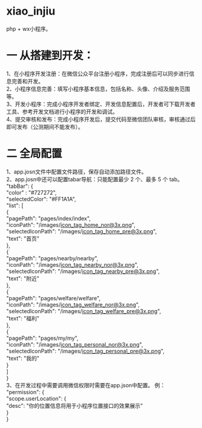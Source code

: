# xiao_injiu
php + wx小程序。
# 一 从搭建到开发：
  1、在小程序开发注册：在微信公众平台注册小程序，完成注册后可以同步进行信息完善和开发。<br>
  2、小程序信息完善：填写小程序基本信息，包括名称、头像、介绍及服务范围等。<br>
  3、开发小程序：完成小程序开发者绑定、开发信息配置后，开发者可下载开发者工具、参考开发文档进行小程序的开发和调试。<br>
  4、提交审核和发布：完成小程序开发后，提交代码至微信团队审核，审核通过后即可发布（公测期间不能发布）。<br>
# 二 全局配置
  1、app.josn文件中配置文件路径，保存自动添加路径文件。<br>
  2、app.josn中还可以配置tabar导航：只能配置最少 2 个、最多 5 个 tab。<br>
    "tabBar": {<br>
      "color" : "#727272",<br>
      "selectedColor": "#FF1A1A",<br>
      "list": [<br>
        {<br>
          "pagePath": "pages/index/index",<br>
          "iconPath": "/images/icon_tag_home_nor@3x.png",<br>
          "selectedIconPath": "/images/icon_tag_home_pre@3x.png",<br>
          "text": "首页"<br>
        },<br>
        {<br>
          "pagePath": "pages/nearby/nearby",<br>
          "iconPath": "/images/icon_tag_nearby_nor@3x.png",<br>
          "selectedIconPath": "/images/icon_tag_nearby_pre@3x.png",<br>
          "text": "附近"<br>
        },<br>
        {<br>
          "pagePath": "pages/welfare/welfare",<br>
          "iconPath": "/images/icon_tag_welfare_nor@3x.png",<br>
          "selectedIconPath": "/images/icon_tag_welfare_pre@3x.png",<br>
          "text": "福利"<br>
        },<br>
        {<br>
          "pagePath": "pages/my/my",<br>
          "iconPath": "/images/icon_tag_personal_nor@3x.png",<br>
          "selectedIconPath": "/images/icon_tag_personal_pre@3x.png",<br>
          "text": "我的"<br>
        }<br>
      ]<br>
    }<br>
    3、在开发过程中需要调用微信权限时需要在app.json中配置。 例：<br>
      "permission": {<br>
        "scope.userLocation": {<br>
          "desc": "你的位置信息将用于小程序位置接口的效果展示"<br>
				}<br>
			}<br>
